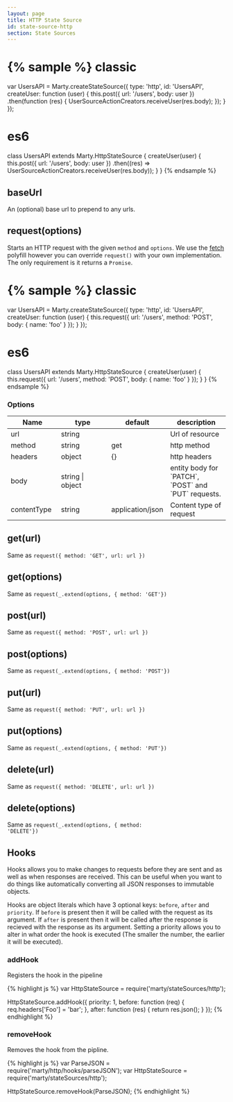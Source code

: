 ```yaml
---
layout: page
title: HTTP State Source
id: state-source-http
section: State Sources
---
```


{% sample %}
classic
=======
var UsersAPI = Marty.createStateSource({
  type: 'http',
  id: 'UsersAPI',
  createUser: function (user) {
    this.post({ url: '/users', body: user })
        .then(function (res) {
          UserSourceActionCreators.receiveUser(res.body);
        });
  }
});

es6
===
class UsersAPI extends Marty.HttpStateSource {
  createUser(user) {
    this.post({ url: '/users', body: user })
        .then((res) => UserSourceActionCreators.receiveUser(res.body));
  }
}
{% endsample %}

<h2 id="baseUrl">baseUrl</h2>

An (optional) base url to prepend to any urls.

<h2 id="requestOptions">request(options)</h2>

Starts an HTTP request with the given <code>method</code> and <code>options</code>. We use the [fetch](https://github.com/github/fetch) polyfill however you can override ``request()`` with your own implementation. The only requirement is it returns a <code>Promise</code>.

{% sample %}
classic
=======
var UsersAPI = Marty.createStateSource({
  type: 'http',
  id: 'UsersAPI',
  createUser: function (user) {
    this.request({
      url: '/users',
      method: 'POST',
      body: { name: 'foo' }
    });
  }
});

es6
===
class UsersAPI extends Marty.HttpStateSource {
  createUser(user) {
    this.request({
      url: '/users',
      method: 'POST',
      body: { name: 'foo' }
    });
  }
}
{% endsample %}

<h3>Options</h3>

<table class="table table-bordered table-striped">
  <thead>
   <tr>
     <th style="width: 100px;">Name</th>
     <th style="width: 100px;">type</th>
     <th style="width: 50px;">default</th>
     <th>description</th>
   </tr>
  </thead>
  <tbody>
   <tr>
     <td>url</td>
     <td>string</td>
     <td></td>
     <td>Url of resource</td>
   </tr>
   <tr>
     <td>method</td>
     <td>string</td>
     <td>get</td>
     <td>http method</td>
   </tr>
   <tr>
     <td>headers</td>
     <td>object</td>
     <td>{}</td>
     <td>http headers</td>
   </tr>
   <tr>
     <td>body</td>
     <td>string | object</td>
     <td></td>
     <td>entity body for `PATCH`, `POST` and `PUT` requests.</td>
   </tr>
   <tr>
     <td>contentType</td>
     <td>string</td>
     <td>application/json</td>
     <td>Content type of request</td>
   </tr>
  </tbody>
</table>

<h2 id="getUrl">get(url)</h2>

Same as <code>request({ method: 'GET', url: url })</code>

<h2 id="getOptions">get(options)</h2>

Same as <code>request(_.extend(options, { method: 'GET'})</code>

<h2 id="postUrl">post(url)</h2>

Same as <code>request({ method: 'POST', url: url })</code>

<h2 id="postOptions">post(options)</h2>

Same as <code>request(_.extend(options, { method: 'POST'})</code>

<h2 id="putUrl">put(url)</h2>

Same as <code>request({ method: 'PUT', url: url })</code>

<h2 id="putOptions">put(options)</h2>

Same as <code>request(_.extend(options, { method: 'PUT'})</code>

<h2 id="deleteUrl">delete(url)</h2>

Same as <code>request({ method: 'DELETE', url: url })</code>

<h2 id="deleteOptions">delete(options)</h2>

Same as <code>request(_.extend(options, { method: 'DELETE'})</code>

<h2 id="hooks">Hooks</h2>

Hooks allows you to make changes to requests before they are sent and as well as when responses are received. This can be useful when you want to do things like automatically converting all JSON responses to immutable objects.

Hooks are object literals which have 3 optional keys: ``before``, ``after`` and ``priority``. If ``before`` is present then it will be called with the request as its argument. If ``after`` is present then it will be called after the response is recieved with the response as its argument. Setting a priority allows you to alter in what order the hook is executed (The smaller the number, the earlier it will be executed).

<h3 id="addHook">addHook</h3>

Registers the hook in the pipeline

{% highlight js %}
var HttpStateSource = require('marty/stateSources/http');

HttpStateSource.addHook({
  priority: 1,
  before: function (req) {
    req.headers['Foo'] = 'bar';
  },
  after: function (res) {
    return res.json();
  }
});
{% endhighlight %}

<h3 id="removeHook">removeHook</h3>

Removes the hook from the pipline.

{% highlight js %}
var ParseJSON = require('marty/http/hooks/parseJSON');
var HttpStateSource = require('marty/stateSources/http');

HttpStateSource.removeHook(ParseJSON);
{% endhighlight %}

